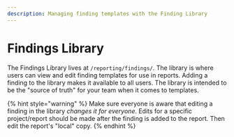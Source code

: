 ```yaml
---
description: Managing finding templates with the Finding Library
---
```


# Findings Library

The Findings Library lives at `/reporting/findings/`. The library is where users can view and edit finding templates for use in reports. Adding a finding to the library makes it available to all users. The library is intended to be the "source of truth" for your team when it comes to templates.

{% hint style="warning" %}
Make sure everyone is aware that editing a finding in the library _changes it for everyone_. Edits for a specific project/report should be made after the finding is added to the report. Then edit the report's "local" copy.
{% endhint %}



